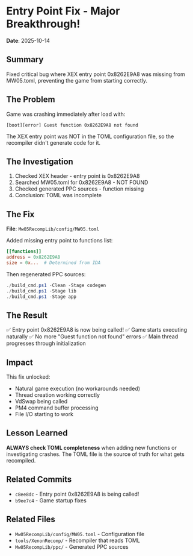 # Entry Point Fix - Major Breakthrough!

**Date**: 2025-10-14

## Summary
Fixed critical bug where XEX entry point 0x8262E9A8 was missing from MW05.toml, preventing the game from starting correctly.

## The Problem
Game was crashing immediately after load with:
```
[boot][error] Guest function 0x8262E9A8 not found
```

The XEX entry point was NOT in the TOML configuration file, so the recompiler didn't generate code for it.

## The Investigation
1. Checked XEX header - entry point is 0x8262E9A8
2. Searched MW05.toml for 0x8262E9A8 - NOT FOUND
3. Checked generated PPC sources - function missing
4. Conclusion: TOML was incomplete

## The Fix
**File**: `Mw05RecompLib/config/MW05.toml`

Added missing entry point to functions list:

```toml
[[functions]]
address = 0x8262E9A8
size = 0x...  # Determined from IDA
```

Then regenerated PPC sources:
```powershell
./build_cmd.ps1 -Clean -Stage codegen
./build_cmd.ps1 -Stage lib
./build_cmd.ps1 -Stage app
```

## The Result
✅ Entry point 0x8262E9A8 is now being called!
✅ Game starts executing naturally
✅ No more "Guest function not found" errors
✅ Main thread progresses through initialization

## Impact
This fix unlocked:
- Natural game execution (no workarounds needed)
- Thread creation working correctly
- VdSwap being called
- PM4 command buffer processing
- File I/O starting to work

## Lesson Learned
**ALWAYS check TOML completeness** when adding new functions or investigating crashes. The TOML file is the source of truth for what gets recompiled.

## Related Commits
- `c8ee8dc` - Entry point 0x8262E9A8 is being called!
- `b9ee7c4` - Game startup fixes

## Related Files
- `Mw05RecompLib/config/MW05.toml` - Configuration file
- `tools/XenonRecomp/` - Recompiler that reads TOML
- `Mw05RecompLib/ppc/` - Generated PPC sources


